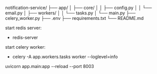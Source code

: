 notification-service/
├── app/
│   ├── core/
│   │   ├── config.py
│   │   └── email.py
│   ├── workers/
│   │   └── tasks.py
│   └── main.py
├── celery_worker.py
├── .env
├── requirements.txt
└── README.md

start redis server:
- redis-server

start celery worker:
- celery -A app.workers.tasks worker --loglevel=info


uvicorn app.main:app --reload --port 8003
